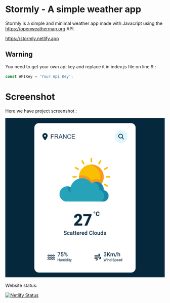# Stormly - A simple weather app
Stormly is a simple and minimal weather app made with Javacript using the https://openweathermap.org API.

https://stormly.netlify.app

## Warning
You need to get your own api key and replace it in index.js file on line 9 :

```javascript
const APIKey = 'Your Api Key';
```

# Screenshot
Here we have project screenshot :

![screenshot](screenshot.jpg)

Website status:

[![Netlify Status](https://api.netlify.com/api/v1/badges/6123694f-3d6b-42da-9528-41da1828cade/deploy-status)](https://app.netlify.com/sites/stormly/deploys)
